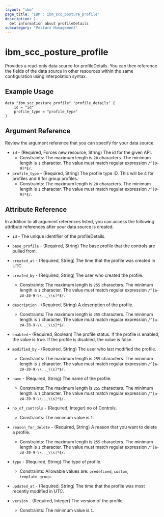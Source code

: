 ```yaml
---
layout: "ibm"
page_title: "IBM : ibm_scc_posture_profile"
description: |-
  Get information about profileDetails
subcategory: "Posture Management"
---
```


# ibm_scc_posture_profile

Provides a read-only data source for profileDetails. You can then reference the fields of the data source in other resources within the same configuration using interpolation syntax.

## Example Usage

```hcl
data "ibm_scc_posture_profile" "profile_details" {
	id = "id"
	profile_type = "profile_type"
}
```

## Argument Reference

Review the argument reference that you can specify for your data source.

* `id` - (Required, Forces new resource, String) The id for the given API.
  * Constraints: The maximum length is `20` characters. The minimum length is `1` character. The value must match regular expression `/^[0-9]*$/`.
* `profile_type` - (Required, String) The profile type ID. This will be 4 for profiles and 6 for group profiles.
  * Constraints: The maximum length is `20` characters. The minimum length is `1` character. The value must match regular expression `/^[0-9]*$/`.

## Attribute Reference

In addition to all argument references listed, you can access the following attribute references after your data source is created.

* `id` - The unique identifier of the profileDetails.
* `base_profile` - (Required, String) The base profile that the controls are pulled from.

* `created_at` - (Required, String) The time that the profile was created in UTC.

* `created_by` - (Required, String) The user who created the profile.
  * Constraints: The maximum length is `255` characters. The minimum length is `1` character. The value must match regular expression `/^[a-zA-Z0-9-\\.,_\\s]*$/`.

* `description` - (Required, String) A description of the profile.
  * Constraints: The maximum length is `255` characters. The minimum length is `1` character. The value must match regular expression `/^[a-zA-Z0-9-\\.,_\\s]*$/`.

* `enabled` - (Required, Boolean) The profile status. If the profile is enabled, the value is true. If the profile is disabled, the value is false.

* `modified_by` - (Required, String) The user who last modified the profile.
  * Constraints: The maximum length is `255` characters. The minimum length is `1` character. The value must match regular expression `/^[a-zA-Z0-9-\\.,_\\s]*$/`.

* `name` - (Required, String) The name of the profile.
  * Constraints: The maximum length is `255` characters. The minimum length is `1` character. The value must match regular expression `/^[a-zA-Z0-9-\\.,_\\s]*$/`.

* `no_of_controls` - (Required, Integer) no of Controls.
  * Constraints: The minimum value is `1`.

* `reason_for_delete` - (Required, String) A reason that you want to delete a profile.
  * Constraints: The maximum length is `255` characters. The minimum length is `1` character. The value must match regular expression `/^[a-zA-Z0-9-\\.,_\\s]*$/`.

* `type` - (Required, String) The type of profile.
  * Constraints: Allowable values are: `predefined`, `custom`, `template_group`.

* `updated_at` - (Required, String) The time that the profile was most recently modified in UTC.

* `version` - (Required, Integer) The version of the profile.
  * Constraints: The minimum value is `1`.

